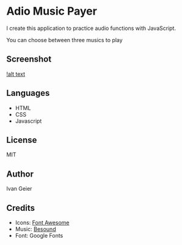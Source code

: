 # Adio Music Payer

I create this application to practice audio functions with JavaScript.

You can choose between three musics to play

## Screenshot

[!alt text](https://github.com/ivangeier/AudioPlayer/blob/master/Assets/Screenshot/Audio%20Player.png)

## Languages

* HTML
* CSS
* Javascript

## License

MIT

## Author

Ivan Geier

## Credits

* Icons: [Font Awesome](https://fontawesome.com/)
* Music:  [Besound](https://www.bensound.com)
* Font: Google Fonts
